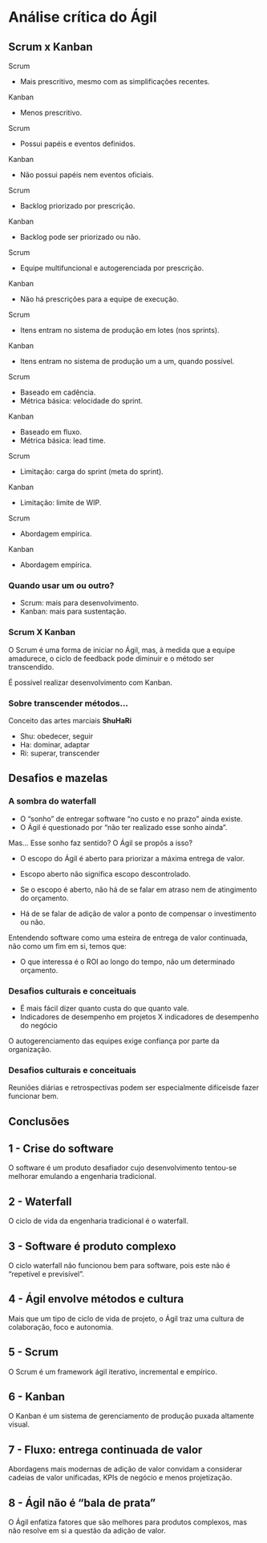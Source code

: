 # Análise crítica do Ágil

## Scrum x Kanban

Scrum

- Mais prescritivo, mesmo com as simplificações recentes.

Kanban

- Menos prescritivo.

Scrum

- Possui papéis e eventos definidos.

Kanban

- Não possui papéis nem eventos oficiais.

Scrum

- Backlog priorizado por prescrição.

Kanban

- Backlog pode ser priorizado ou não.

Scrum

- Equipe multifuncional e autogerenciada por prescrição.

Kanban

- Não há prescrições para a equipe de execução.

Scrum

- Itens entram no sistema de produção em lotes (nos sprints).

Kanban

- Itens entram no sistema de produção um a um, quando possível.

Scrum

- Baseado em cadência.
- Métrica básica: velocidade do sprint.

Kanban

- Baseado em fluxo.
- Métrica básica: lead time.

Scrum

- Limitação: carga do sprint (meta do sprint).

Kanban

-  Limitação: limite de WIP.


Scrum

- Abordagem empírica.

Kanban

- Abordagem empírica.

### Quando usar um ou outro?

- Scrum: mais para desenvolvimento.
- Kanban: mais para sustentação.

### Scrum X Kanban

O Scrum é uma forma de iniciar no Ágil, mas, à medida que a equipe amadurece, o ciclo de feedback pode diminuir e o método ser transcendido.

É possível realizar desenvolvimento com Kanban. 

### Sobre transcender métodos…
Conceito das artes marciais **ShuHaRi**

- Shu: obedecer, seguir
- Ha: dominar, adaptar
- Ri: superar, transcender

## Desafios e mazelas

### A sombra do waterfall

- O “sonho” de entregar software “no custo e no prazo” ainda existe.
- O Ágil é questionado por “não ter realizado esse sonho ainda”.

Mas… Esse sonho faz sentido? O Ágil se propôs a isso?

- O escopo do Ágil é aberto para priorizar a máxima entrega de valor.
- Escopo aberto não significa escopo descontrolado.

- Se o escopo é aberto, não há de se falar em atraso nem de atingimento do orçamento.
- Há de se falar de adição de valor a ponto de compensar o investimento ou não.

Entendendo software como uma esteira de entrega de valor continuada, não como um fim em si, temos que:

- O que interessa é o ROI ao longo do tempo, não um determinado orçamento.

### Desafios culturais e conceituais

- É mais fácil dizer quanto custa do que quanto vale.
- Indicadores de desempenho em projetos X  indicadores de desempenho do negócio

O autogerenciamento das equipes exige confiança por parte da organização.

### Desafios culturais e conceituais

Reuniões diárias e retrospectivas podem ser especialmente difíceisde fazer funcionar bem.

## Conclusões

## 1 - Crise do software

O software é um produto desafiador cujo desenvolvimento tentou-se melhorar emulando a engenharia tradicional.

## 2 - Waterfall

O ciclo de vida da engenharia tradicional é o waterfall.

## 3 - Software é produto complexo

O ciclo waterfall não funcionou bem para software, pois este não é “repetível e previsível”.

## 4 - Ágil envolve métodos e cultura

Mais que um tipo de ciclo de vida de projeto, o Ágil traz uma cultura de colaboração, foco e autonomia.

## 5 - Scrum

O Scrum é um framework ágil iterativo, incremental e empírico.

## 6 - Kanban

O Kanban é um sistema de gerenciamento de produção puxada altamente visual.

## 7 - Fluxo: entrega continuada de valor

Abordagens mais modernas de adição de valor convidam a considerar cadeias de valor unificadas, KPIs de negócio e menos projetização.

## 8 - Ágil não é “bala de prata”

O Ágil enfatiza fatores que são melhores para produtos complexos, mas não resolve em si a questão da adição de valor.
